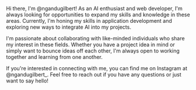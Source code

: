 Hi there, I'm @ngandugilbert! As an AI enthusiast and web developer, I'm always looking for opportunities to expand my skills and knowledge in these areas. Currently, I'm honing my skills in application development and exploring new ways to integrate AI into my projects.

I'm passionate about collaborating with like-minded individuals who share my interest in these fields. Whether you have a project idea in mind or simply want to bounce ideas off each other, I'm always open to working together and learning from one another.

If you're interested in connecting with me, you can find me on Instagram at @ngandugilbert_. Feel free to reach out if you have any questions or just want to say hello!

<!---
ngandugilbert/ngandugilbert is a ✨ special ✨ repository because its `README.md` (this file) appears on your GitHub profile.
You can click the Preview link to take a look at your changes.
--->
